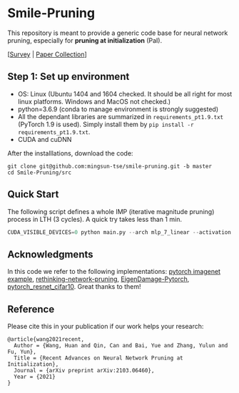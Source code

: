 # Smile-Pruning
This repository is meant to provide a generic code base for neural network pruning, especially for **pruning at initialization** (PaI).

[[Survey](https://arxiv.org/abs/2103.06460) | [Paper Collection](https://github.com/MingSun-Tse/Awesome-Pruning-at-Initialization)]


## Step 1: Set up environment
- OS: Linux (Ubuntu 1404 and 1604 checked. It should be all right for most linux platforms. Windows and MacOS not checked.)
- python=3.6.9 (conda to manage environment is strongly suggested)
- All the dependant libraries are summarized in `requirements_pt1.9.txt` (PyTorch 1.9 is used). Simply install them by `pip install -r requirements_pt1.9.txt`.
- CUDA and cuDNN

After the installlations, download the code:
```
git clone git@github.com:mingsun-tse/smile-pruning.git -b master
cd Smile-Pruning/src
```

## Quick Start
The following script defines a whole IMP (iterative magnitude pruning) process in LTH (3 cycles). A quick try takes less than 1 min.
```python
CUDA_VISIBLE_DEVICES=0 python main.py --arch mlp_7_linear --activation linear --dataset mnist --batch_size 100 --project LTH__mlp_7_linear__mnist__wgweight__pr0.9__cycles3 --wg weight --hacksmile.ON --pipeline train:configs/LTH/train0.yaml,prune:configs/LTH/prune1.yaml,reinit:configs/LTH/reinit1.yaml,train:configs/LTH/train1.yaml,prune:configs/LTH/prune1.yaml,reinit:configs/LTH/reinit1.yaml,train:configs/LTH/train1.yaml,prune:configs/LTH/prune1.yaml,reinit:configs/LTH/reinit1.yaml,train:configs/LTH/train1.yaml --debug
```


## Acknowledgments
In this code we refer to the following implementations: [pytorch imagenet example](https://github.com/pytorch/examples/tree/master/imagenet), [rethinking-network-pruning](https://github.com/Eric-mingjie/rethinking-network-pruning), [EigenDamage-Pytorch](https://github.com/alecwangcq/EigenDamage-Pytorch), [pytorch_resnet_cifar10](https://github.com/akamaster/pytorch_resnet_cifar10). Great thanks to them!

## Reference
Please cite this in your publication if our work helps your research:

    @article{wang2021recent,
      Author = {Wang, Huan and Qin, Can and Bai, Yue and Zhang, Yulun and Fu, Yun},
      Title = {Recent Advances on Neural Network Pruning at Initialization},
      Journal = {arXiv preprint arXiv:2103.06460},
      Year = {2021}
    }
    







